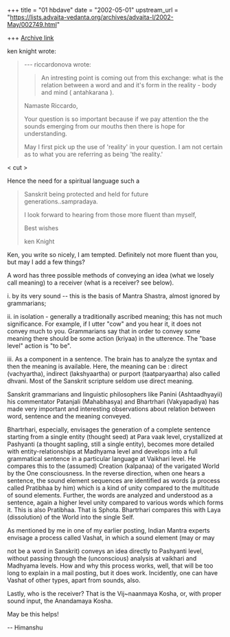+++
title = "01 hbdave"
date = "2002-05-01"
upstream_url = "https://lists.advaita-vedanta.org/archives/advaita-l/2002-May/002749.html"

+++
[Archive link](https://lists.advaita-vedanta.org/archives/advaita-l/2002-May/002749.html)

ken knight wrote:

> --- riccardonova <riccardonova at LIBERO.IT> wrote:
> > An intresting point is coming out from this
> > exchange: what is the relation
> > between a word and and it's form in the reality -
> > body and mind (
> > antahkarana ).
>
> Namaste Riccardo,
>
> Your question is so important because if we pay
> attention the the sounds emerging from our mouths then
> there is hope for understanding.
>
> May I first pick up the use of 'reality' in your
> question. I am not certain as to what you are
> referring as being 'the reality.'
>

< cut >

Hence the need for a spiritual language such a

> Sanskrit being protected and held for future
> generations..sampradaya.
>
> I look forward to hearing from those more fluent than
> myself,
>
> Best wishes
>
> ken Knight
>

Ken,
you write so nicely, I am tempted. Definitely not more fluent
than you, but may I add a few things?

A word has three possible methods of conveying an idea
(what we losely call meaning) to a receiver (what is  a receiver?
see below).

i.    by its very sound -- this is the basis of Mantra Shastra,
        almost ignored by grammarians;

ii.    in isolation - generally a traditionally ascribed meaning;
        this has not much significance. For example, if I utter
        "cow" and you hear it, it does not convey much to you.
        Grammarians say that in order to convey some meaning
        there should be some action (kriyaa) in the utterence.
         The  "base level" action is "to be".

iii.    As a component in a sentence. The brain has to analyze
        the syntax and then the meaning is available. Here, the
        meaning can be : direct (vachyartha), indirect (lakshyaartha)
        or purport (taatparyaartha) also called dhvani. Most of the
        Sanskrit scripture seldom use direct meaning.

Sanskrit grammarians and linguistic philosophers like Panini
(Ashtaadhyayii) his commentator  Patanjali (Mahabhasya) and
Bhartrhari (Vakyapadiya) has made very important and interesting
observations about relation between word, sentence and the meaning
conveyed.

Bhartrhari, especially, envisages the generation of a complete sentence
starting from a single entity (thought seed) at Para vaak level,
crystallized
at Pashyanti (a thought sapling, still a single entity), becomes more
detailed with entity-relationships  at Madhyama level and develops into
a full grammatical sentence in a particular language at Vaikhari level.
He
compares this to the (assumed) Creation (kalpanaa) of the varigated
World
by the One consciousness.
In the reverse direction, when one hears a sentence, the sound element
sequences are identified as words (a process called Pratibhaa by him)
which is a kind of unity compared to the multitude of sound elements.
Further, the words are analyzed and understood as a sentence, again
a higher level unity compared to various words which forms it. This is
also Pratibhaa. That is Sphota. Bhartrhari compares this with Laya
(dissolution) of the World into the single Self.

As mentioned by me in one of my earlier posting, Indian Mantra experts
envisage a process called Vashat, in  which a sound element (may  or may

not be a word in Sanskrit) conveys an idea directly to Pashyanti level,
without passing through the (unconscious) analysis at vaikhari and
Madhyama levels. How and why this process works, well, that will be
too long to explain in a mail posting, but it does work. Incidently,
one can have Vashat of other types, apart from sounds, also.

Lastly, who is the receiver?  That is the Vij~naanmaya Kosha, or, with
proper sound input, the Anandamaya Kosha.

May be this helps!

-- Himanshu

